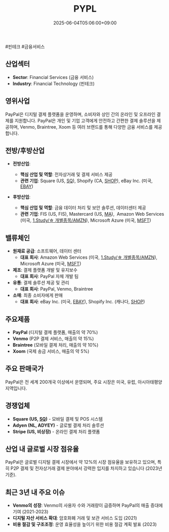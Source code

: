 ﻿---
title: "PYPL"
date: 2025-06-04T05:06:00+09:00
lastmod: 2025-06-04T05:06:00+09:00
type: docs
sidebar:
  open: true
weight: 718
---
<div style="display:none">
  <meta property="article:published_time" content="2025-06-03T20:06:00Z" />
  <meta property="article:modified_time" content="2025-06-03T20:06:00Z" />
</div>
#핀테크 #금융서비스 

## 산업섹터

- **Sector**: Financial Services (금융 서비스)
- **Industry**: Financial Technology (핀테크)

## 영위사업

PayPal은 디지털 결제 플랫폼을 운영하며, 소비자와 상인 간의 온라인 및 오프라인 결제를 지원합니다. PayPal은 개인 및 기업 고객에게 안전하고 간편한 결제 솔루션을 제공하며, Venmo, Braintree, Xoom 등 여러 브랜드를 통해 다양한 금융 서비스를 제공합니다.

## 전방/후방산업

- **전방산업**:
    
    - **핵심 산업 및 역할**: 전자상거래 및 결제 서비스 제공
    - **관련 기업**: Square (US, [SQ](/company-analysis/sq/)), Shopify (CA, [SHOP](/company-analysis/shop/)), eBay Inc. (미국, [EBAY](/company-analysis/ebay/))

- **후방산업**:
    
    - **핵심 산업 및 역할**: 금융 데이터 처리 및 보안 솔루션, 데이터센터 제공
    - **관련 기업**: FIS (US, FIS), Mastercard (US, [MA](/company-analysis/ma/)),  Amazon Web Services (미국, [1.Study/☆ 개별종목/AMZN](/company-analysis/amzn/)), Microsoft Azure (미국, [MSFT](/company-analysis/msft/))

## 밸류체인

- **원재료 공급**: 소프트웨어, 데이터 센터
    - **대표 회사**: Amazon Web Services (미국, [1.Study/☆ 개별종목/AMZN](/company-analysis/amzn/)), Microsoft Azure (미국, [MSFT](/company-analysis/msft/))
- **제조**: 결제 플랫폼 개발 및 유지보수
    - **대표 회사**: PayPal 자체 개발 팀
- **유통**: 결제 솔루션 제공 및 관리
    - **대표 회사**: PayPal, Venmo, Braintree
- **소매**: 최종 소비자에게 판매
    - **대표 회사**: eBay Inc. (미국, [EBAY](/company-analysis/ebay/)), Shopify Inc. (캐나다, [SHOP](/company-analysis/shop/))

## 주요제품

- **PayPal** (디지털 결제 플랫폼, 매출의 약 70%)
- **Venmo** (P2P 결제 서비스, 매출의 약 15%)
- **Braintree** (모바일 결제 처리, 매출의 약 10%)
- **Xoom** (국제 송금 서비스, 매출의 약 5%)

## 주요 판매국가

PayPal은 전 세계 200개국 이상에서 운영되며, 주요 시장은 미국, 유럽, 아시아태평양 지역입니다.

## 경쟁업체

- **Square (US, [SQ](/company-analysis/sq/))** - 모바일 결제 및 POS 시스템
- **Adyen (NL, ADYEY)** - 글로벌 결제 처리 솔루션
- **Stripe (US, 비상장)** - 온라인 결제 처리 플랫폼

## 산업 내 글로벌 시장 점유율

PayPal은 글로벌 디지털 결제 시장에서 약 12%의 시장 점유율을 보유하고 있으며, 특히 P2P 결제 및 전자상거래 결제 분야에서 강력한 입지를 차지하고 있습니다 (2023년 기준).

## 최근 3년 내 주요 이슈

- **Venmo의 성장**: Venmo의 사용자 수와 거래량이 급증하며 PayPal의 매출 증대에 기여 (2021-2023)
- **디지털 자산 서비스 확대**: 암호화폐 거래 및 보관 서비스 도입 (2021)
- **비용 절감 및 구조조정**: 운영 효율성을 높이기 위한 비용 절감 계획 발표 (2023)
